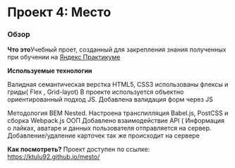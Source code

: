 # Проект 4: Место

### Обзор

**Что это**Учебный проет, созданный для закрепления знания полученных при обучении на [Яндекс Практикуме ](https://praktikum.yandex.ru/profile/web/) 


**Используемые технологии**

Валидная  семантическая верстка HTML5, CSS3 использованы флексы и гриды( Flex , Grid-layot)
В проекте используется объектно ориентированный подход JS.
Добавлена валидация форм через JS

Методология BEM Nested.
Настроена транспилляция Babel.js, PostCSS  и сборка Webpack.js
ООП
Добавлено взаимодействие API ( Информация о лайках, аватаре и данных пользователя отправляется на сервер.
Добавление/удаление карточек так же происходит на сервере



**Как посмотреть?**
Проект доступен по ссылке: https://ktulu92.github.io/mesto/

